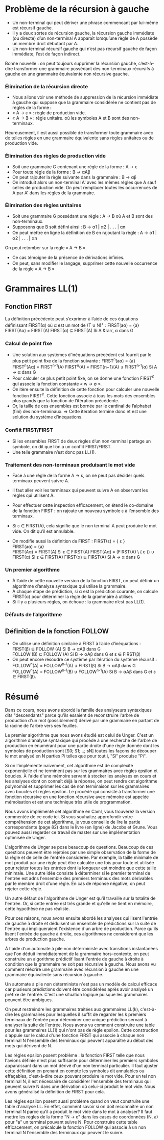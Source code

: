 # Problème de la récursion à gauche
* Un non-terminal qui peut dériver une phrase commencant par lui-même est
récursif gauche.
* Il y a deux sortes de récursion gauche, la récursion gauche immédiate
(ou directe) d’un non-terminal A apparaît lorsqu’une règle de A possède un
membre droit débutant par A.
* Un non-terminal récursif gauche qui n’est pas récursif gauche de façon
immédiate, l’est de façon indirect.

Bonne nouvelle : on peut toujours supprimer la récursion gauche,
c’est-à-dire transformer une grammaire possédant des non-terminaux
récursifs à gauche en une grammaire équivalente non récursive gauche.

### Élimination de la récursion directe
* Nous allons voir une méthode de suppression de la récursion immédiate à
gauche qui suppose que la grammaire considérée ne contient pas de règles de
la forme :
* « A &rarr; &epsilon; » : règle de production vide.
* « A &rarr; B » : règle unitaire.
où les symboles A et B sont des non-terminaux.

Heureusement, il est aussi possible de transformer toute grammaire avec de
telles règles en une grammaire équivalente sans règles unitaires ou de
production vide.

### Élimination des règles de production vide
* Soit une grammaire G contenant une règle de la forme :
A &rarr; &epsilon;
* Pour toute règle de la forme :
B &rarr; &alpha;A&beta;
* On peut rajouter la règle suivante dans la grammaire :
B &rarr; &alpha;&beta;
* On introduit alors un non-terminal A' avec les mêmes règles que A sauf
celles de production vide. On peut remplacer toutes les occurrences de A par A' dans les règles de la grammaire.

### Élimination des règles unitaires
* Soit une grammaire G possédant une règle :
A &rarr; B où A et B sont des non-terminaux.
* Supposons que B soit déﬁni ainsi :
B &rarr; &alpha;1 | &alpha;2 | . . . | &alpha;n
* On peut mettre en ligne la déﬁnition de B en rajoutant la règle :
A &rarr; &alpha;1 | &alpha;2 | . . . | &alpha;n

On peut retomber sur la règle « A &rarr; B ».
* Ce cas témoigne de la présence de dérivations inﬁnies.
* On peut, sans modiﬁer le langage, supprimer cette nouvelle occurrence de la
règle « A &rarr; B »



# Grammaires LL(1)

## Fonction FIRST
La déﬁnition précédente peut s’exprimer à l’aide de ces équations déﬁnissant
FIRST(&alpha;) où &alpha; est un mot de (T &cup; N)<sup>+</sup> :
FIRST(a&alpha;) = {a}
FIRST(A&alpha;) = FIRST(A)
FIRST(&alpha;) &sube; FIRST(A) Si A &rarr, &alpha; dans G


### Calcul de point ﬁxe
* Une solution aux systèmes d’inéquations précédent est fournit par le plus
petit point ﬁxe de la fonction suivante :
FIRST<sup>n</sup>(a&alpha;) = {a}
FIRST<sup>n</sup>(A&alpha;) = FIRST<sup>n-1</sup>(A)
FIRST<sup>n</sup>(A) = FIRST<sup></sup>{n−1}(A) &cup; FIRST<sup>n-1</sup>(&alpha;) Si A &rarr; &alpha; dans G
* Pour calculer ce plus petit point ﬁxe, on se donne une fonction FIRST<sup>0</sup> qui associe la fonction constante « w &rarr; &empty; ».
* On itère ensuite la déﬁnition de cette fonction pour calculer une nouvelle
fonction FIRST<sup>n</sup>. Cette fonction associe à tous les mots des ensembles plus grands que la fonction de l’itération précédente.
* Or, la taille de ces ensembles est bornée par le cardinal de l’alphabet (ﬁni)
des non-terminaux.
&rArr; Cette itération termine donc et est une solution du système d’inéquations.

### Conﬂit FIRST/FIRST
* Si les ensembles FIRST de deux règles d’un non-terminal partage un
symbole, on dit que l’on a un conﬂit FIRST/FIRST.
* Une telle grammaire n’est donc pas LL(1).


### Traitement des non-terminaux produisant le mot vide
* Face à une règle de la forme A &rarr; &epsilon;, on ne peut pas décider quels terminaux peuvent suivre A.
* Il faut aller voir les terminaux qui peuvent suivre A en observant les règles
qui utilisent A.
* Pour eﬀectuer cette inspection eﬃcacement, on étend le co-domaine de la
fonction FIRST : on rajoute un nouveau symbole &epsilon; à l’ensemble des terminaux.
* Si &epsilon; &isin; FIRST(A), cela signiﬁe que le non terminal A peut produire le mot vide. On dit qu’il est annulable.

* On modiﬁe aussi la déﬁnition de FIRST :
FIRST(&epsilon;) = { &epsilon; }  
FIRST(a&alpha;) = {a}  
FIRST(A&alpha;) = FIRST(A) Si &epsilon; &isin; FIRST(A)
FIRST(A&alpha;) = (FIRST(A) \ { &epsilon; }) &cup; FIRST(&alpha;) Si &epsilon; &isin; FIRST(A)
FIRST(&alpha;) &sube; FIRST(A) Si A &rarr; &alpha; dans G

### Un premier algorithme
* À l’aide de cette nouvelle version de la fonction FIRST, on peut déﬁnir un
algorithme d’analyse syntaxique qui utilise la grammaire.
* À chaque étape de prédiction, si &alpha; est la prédiction courante, on calcule FIRST(&alpha;) pour déterminer la règle de la grammaire à utiliser.
* Si il y a plusieurs règles, on échoue : la grammaire n’est pas LL(1).

### Défauts de l’algorithme

## Déﬁnition de la fonction FOLLOW
* On utilise une déﬁnition similaire à FIRST à l’aide d’inéquations :  
FIRST(&beta;) &sube; FOLLOW (A) Si B &rarr; &alpha;A&beta; dans G  
FOLLOW (B) &sube; FOLLOW (A) Si B &rarr; &alpha;A&beta; dans G et &epsilon; ∈ FIRST(&beta;)	
* On peut encore résoudre ce système par itération du système récursif :
FOLLOW<sup>n</sup>(A) = FOLLOW<sup>n-1</sup>(A) &cup; FIRST(&beta;) Si B &rarr; &alpha;A&beta; dans G  
FOLLOW<sup>n</sup>(A) = FOLLOW<sup>n-1</sup>(B) &cup; FOLLOW<sup>n-1</sup>(A) Si B &rarr; &alpha;A&beta; dans G et &epsilon; &isin; FIRST(&beta;).

# Résumé
Dans ce cours, nous avons abordé la famille des analyseurs syntaxiques dits "descendants" parce qu'ils essaient de reconstruire l'arbre de production d'un mot (possiblement) dérivé par une grammaire en partant de la racine de l'arbre vers ses feuilles.

Le premier algorithme que nous avons étudié est celui de Unger. C'est un algorithme d'analyse syntaxique qui procède à une recherche de l'arbre de production en énumérant pour une partie droite d'une règle donnée dont les symboles de production sont [S0; S1; ..; sN] toutes les façons de découper le mot analysé en N parties Pi telles que pour tout i, "Si" produise "Pi".

Si on l'implémente naïvement, cet algorithme est de complexité exponentielle et ne terminent pas sur les grammaires avec règles epsilon et boucles. À l'aide d'une mémoire servant à stocker les analyses en cours et les analyses dont on connaît déjà la réponse, on peut rendre cet algorithme polynomial et supprimer les cas de non terminaison sur les grammaires avec boucles et règles epsilon. Le procédé qui consiste à transformer une fonction récursive en une fonction récursive avec mémoire est appelée mémoïsation et est une technique très utile de programmation.

Nous avons implémenté cet algorithme en Caml, vous trouverez la version commentée de ce code ici. Si vous souhaitez approfondir votre compréhension de cet algorithme, je vous conseille de lire la partie correspondante (page 82) dans le livre (en ligne) de Jacobs et Grune. Vous pouvez aussi regarder ce travail de master sur une implémentation optimisée de Unger.

L'algorithme de Unger se pose beaucoup de questions. Beaucoup de ces questions peuvent être rejetées par une simple observation de la forme de la règle et de celle de l'entrée considérée. Par exemple, la taille minimale de mot produit par une règle peut être calculée une fois pour toute et utilisée pour rejeter toutes les entrées dont la longueur est moindre que cette taille minimale. Une autre idée consiste à déterminer si le premier terminal de l'entrée est adns l'ensemble des premiers terminaux des mots dérivables par le membre droit d'une règle. En cas de réponse négative, on peut rejeter cette règle.

Un autre défaut de l'algorithme de Unger est qu'il travaille sur la totalité de l'entrée. Or, si cette entrée est très grande et qu'elle ne tient en mémoire, cette hypothèse ne pas réaliste.

Pour ces raisons, nous avons ensuite abordé les analyses qui lisent l'entrée de gauche à droite et déduisent un ensemble de prédictions sur la suite de l'entrée qui impliqueraient l'existence d'un arbre de production. Parce qu'ils lisent l'entrée de gauche à droite, ces algorithmes ne considèrent que les arbres de production gauche.

À l'aide d'un automate à pile non déterministe avec transitions instantanées que l'on déduit immédiatement de la grammaire hors-contexte, on peut construire un algorithme prédictif lisant l'entrée de gauche à droite à condition que la grammaire ne soit pas récursive à gauche. Nous avons vu comment réécrire une grammaire avec récursion à gauche en une grammaire équivalente sans récursion à gauche.

Un automate à pile non déterministe n'est pas un modèle de calcul efficace car plusieurs prédictions doivent être considérées après avoir analysé un préfixe de l'entrée. C'est une situation logique puisque les grammaires peuvent être ambigues.

On peut restreindre les grammaires traitées aux grammaires LL(k), c'est-à-dire les grammaires pour lesquelles il suffit de regarder les k premiers terminaux de l'entrée pour déterminer une unique prédiction servant à analyser la suite de l'entrée. Nous avons vu comment construire une table pour les grammaires LL(1) qui n'ont pas de règle epsilon. Cette construction s'appuie sur le calcul d'une fonction FIRST qui associe à chaque non terminal N l'ensemble des terminaux qui peuvent apparaître au début des mots qui dérivent de N.

Les règles epsilon posent problème : la fonction FIRST telle que nous l'avions définie n'est plus suffisante pour déterminer les premiers symboles apparaissant dans un mot dérivé d'un non terminal particulier. Il faut ajuster cette définition en prenant en compte les symboles dit annulables ou effaçables, c'est-à-dire ceux pouvant produire le mot vide. Pour un tel non terminal N, il est nécessaire de considérer l'ensemble des terminaux qui peuvent suivre N dans une dérivation où celui-ci produit le mot vide. Nous avons généralisé la définition de FIRST pour cela.

Les règles epsilon posent aussi problème quand on veut construire une table d'analyse LL. En effet, comment savoir si on doit reconnaître un non terminal N parce qu'il a produit le mot vide dans le mot à analyser? Il faut mettre les règles de la forme "N &rarr; &epsilon;" dans les cases de coordonnées (N, a) pour "a" un terminal pouvant suivre N. Pour construire cette table efficacement, on précalcule la fonction FOLLOW qui associe à un non terminal N l'ensemble des terminaux qui peuvent le suivre.